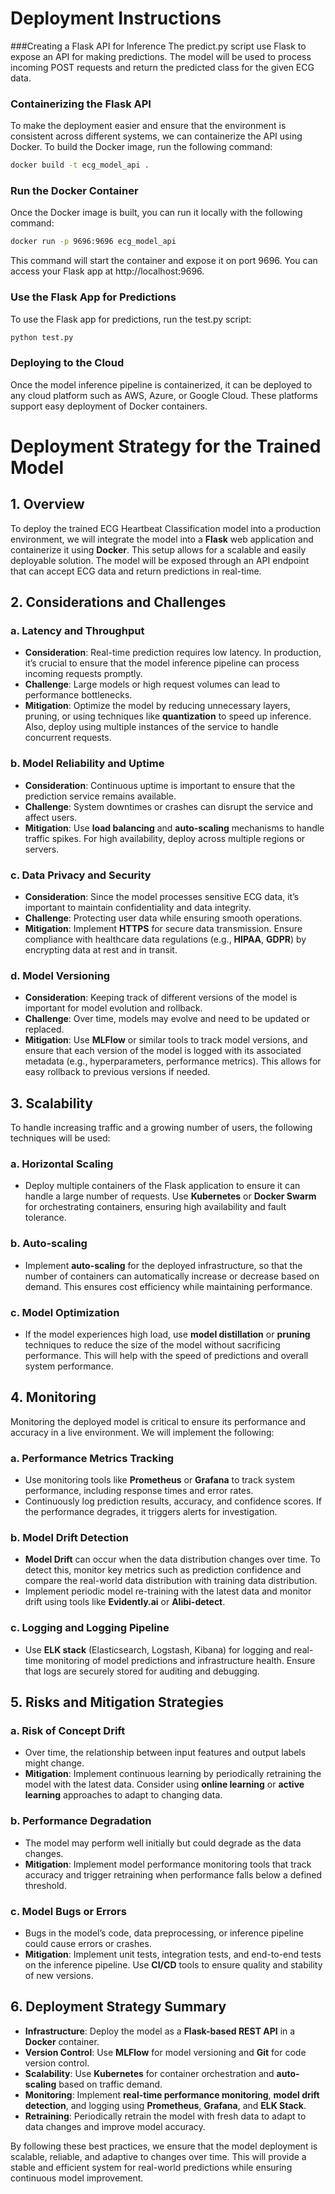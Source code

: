# Deployment Instructions

###Creating a Flask API for Inference
The predict.py script use Flask to expose an API for making predictions. The model will be used to process incoming POST requests and return the predicted class for the given ECG data.

### Containerizing the Flask API

To make the deployment easier and ensure that the environment is consistent across different systems, we can containerize the API using Docker. To build the Docker image, run the following command:

```bash
docker build -t ecg_model_api .
```

### Run the Docker Container
Once the Docker image is built, you can run it locally with the following command:
```bash
docker run -p 9696:9696 ecg_model_api
```
This command will start the container and expose it on port 9696. You can access your Flask app at http://localhost:9696.

### Use the Flask App for Predictions
To use the Flask app for predictions, run the test.py script:

```bash
python test.py
```

### Deploying to the Cloud
Once the model inference pipeline is containerized, it can be deployed to any cloud platform such as AWS, Azure, or Google Cloud. These platforms support easy deployment of Docker containers.


# Deployment Strategy for the Trained Model

## 1. Overview

To deploy the trained ECG Heartbeat Classification model into a production environment, we will integrate the model into a **Flask** web application and containerize it using **Docker**. This setup allows for a scalable and easily deployable solution. The model will be exposed through an API endpoint that can accept ECG data and return predictions in real-time.

## 2. Considerations and Challenges

### a. **Latency and Throughput**
   - **Consideration**: Real-time prediction requires low latency. In production, it’s crucial to ensure that the model inference pipeline can process incoming requests promptly.
   - **Challenge**: Large models or high request volumes can lead to performance bottlenecks.
   - **Mitigation**: Optimize the model by reducing unnecessary layers, pruning, or using techniques like **quantization** to speed up inference. Also, deploy using multiple instances of the service to handle concurrent requests.

### b. **Model Reliability and Uptime**
   - **Consideration**: Continuous uptime is important to ensure that the prediction service remains available.
   - **Challenge**: System downtimes or crashes can disrupt the service and affect users.
   - **Mitigation**: Use **load balancing** and **auto-scaling** mechanisms to handle traffic spikes. For high availability, deploy across multiple regions or servers.

### c. **Data Privacy and Security**
   - **Consideration**: Since the model processes sensitive ECG data, it’s important to maintain confidentiality and data integrity.
   - **Challenge**: Protecting user data while ensuring smooth operations.
   - **Mitigation**: Implement **HTTPS** for secure data transmission. Ensure compliance with healthcare data regulations (e.g., **HIPAA**, **GDPR**) by encrypting data at rest and in transit.

### d. **Model Versioning**
   - **Consideration**: Keeping track of different versions of the model is important for model evolution and rollback.
   - **Challenge**: Over time, models may evolve and need to be updated or replaced.
   - **Mitigation**: Use **MLFlow** or similar tools to track model versions, and ensure that each version of the model is logged with its associated metadata (e.g., hyperparameters, performance metrics). This allows for easy rollback to previous versions if needed.

## 3. Scalability

To handle increasing traffic and a growing number of users, the following techniques will be used:

### a. **Horizontal Scaling**
   - Deploy multiple containers of the Flask application to ensure it can handle a large number of requests. Use **Kubernetes** or **Docker Swarm** for orchestrating containers, ensuring high availability and fault tolerance.

### b. **Auto-scaling**
   - Implement **auto-scaling** for the deployed infrastructure, so that the number of containers can automatically increase or decrease based on demand. This ensures cost efficiency while maintaining performance.

### c. **Model Optimization**
   - If the model experiences high load, use **model distillation** or **pruning** techniques to reduce the size of the model without sacrificing performance. This will help with the speed of predictions and overall system performance.

## 4. Monitoring

Monitoring the deployed model is critical to ensure its performance and accuracy in a live environment. We will implement the following:

### a. **Performance Metrics Tracking**
   - Use monitoring tools like **Prometheus** or **Grafana** to track system performance, including response times and error rates.
   - Continuously log prediction results, accuracy, and confidence scores. If the performance degrades, it triggers alerts for investigation.

### b. **Model Drift Detection**
   - **Model Drift** can occur when the data distribution changes over time. To detect this, monitor key metrics such as prediction confidence and compare the real-world data distribution with training data distribution.
   - Implement periodic model re-training with the latest data and monitor drift using tools like **Evidently.ai** or **Alibi-detect**.

### c. **Logging and Logging Pipeline**
   - Use **ELK stack** (Elasticsearch, Logstash, Kibana) for logging and real-time monitoring of model predictions and infrastructure health. Ensure that logs are securely stored for auditing and debugging.

## 5. Risks and Mitigation Strategies

### a. **Risk of Concept Drift**
   - Over time, the relationship between input features and output labels might change.
   - **Mitigation**: Implement continuous learning by periodically retraining the model with the latest data. Consider using **online learning** or **active learning** approaches to adapt to changing data.

### b. **Performance Degradation**
   - The model may perform well initially but could degrade as the data changes.
   - **Mitigation**: Implement model performance monitoring tools that track accuracy and trigger retraining when performance falls below a defined threshold.

### c. **Model Bugs or Errors**
   - Bugs in the model’s code, data preprocessing, or inference pipeline could cause errors or crashes.
   - **Mitigation**: Implement unit tests, integration tests, and end-to-end tests on the inference pipeline. Use **CI/CD** tools to ensure quality and stability of new versions.

## 6. Deployment Strategy Summary

- **Infrastructure**: Deploy the model as a **Flask-based REST API** in a **Docker** container.
- **Version Control**: Use **MLFlow** for model versioning and **Git** for code version control.
- **Scalability**: Use **Kubernetes** for container orchestration and **auto-scaling** based on traffic demand.
- **Monitoring**: Implement **real-time performance monitoring**, **model drift detection**, and logging using **Prometheus**, **Grafana**, and **ELK Stack**.
- **Retraining**: Periodically retrain the model with fresh data to adapt to data changes and improve model accuracy.

By following these best practices, we ensure that the model deployment is scalable, reliable, and adaptive to changes over time. This will provide a stable and efficient system for real-world predictions while ensuring continuous model improvement.
